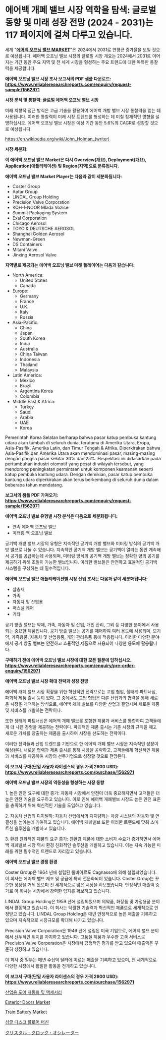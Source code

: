 <p><h1>에어백 개폐 밸브 시장 역학을 탐색: 글로벌 동향 및 미래 성장 전망 (2024 - 2031)는 117 페이지에 걸쳐 다루고 있습니다.</h1></p><p>세계 "<strong><a href="https://www.reliableresearchreports.com/air-bag-opening-valve-r1562971">에어백 오프닝 밸브 MARKET</a></strong>"은 2024에서 2031로 연평균 증가율을 보일 것으로 예상됩니다. 에어백 오프닝 밸브 시장의 글로벌 시장 개요는 2024에서 2031로 이어지는 기간 동안 주요 지역 및 전 세계 시장을 형성하는 주요 트렌드에 대한 독특한 통찰력을 제공합니다.</p>
<p><strong>에어백 오프닝 밸브 시장 조사 보고서의 PDF 샘플 다운로드: <a href="https://www.reliableresearchreports.com/enquiry/request-sample/1562971">https://www.reliableresearchreports.com/enquiry/request-sample/1562971</a></strong></p>
<p><strong>시장 분석 및 통찰력: 글로벌 에어백 오프닝 밸브 시장</strong></p>
<p><p>미래 지향적 접근 방식은 고급 기술을 활용하여 에어백 개방 밸브 시장 통찰력을 얻는 데 사용됩니다. 이러한 통찰력이 미래 시장 트렌드를 형성하는 데 미칠 잠재적인 영향을 설명하십시오. 에어백 오프닝 밸브 시장은 예상 기간 동안 5.6%의 CAGR로 성장할 것으로 예상됩니다.</p></p>
<p><a href="%7CAUTHORITHY_DOMAIN_URL%7C">https://en.wikipedia.org/wiki/John_Holman_(writer)</a></p>
<p><strong>시장 세분화:</strong></p>
<p><strong>이 에어백 오프닝 밸브 Market은 다시 Overview(개요), Deployment(개요), Application(애플리케이션) 및 Region(지역)으로 분류됩니다.</strong></p>
<p><strong>에어백 오프닝 밸브 Market Player는 다음과 같이 세분화됩니다:</strong></p>
<p><ul><li>Coster Group</li><li>Aptar Group</li><li>LINDAL Group Holding</li><li>Precision Valve Corporation</li><li>KOH-I-NOOR Mlada Vozice</li><li>Summit Packaging System</li><li>Exal Corporation</li><li>Chicago Aerosol</li><li>TOYO & DEUTSCHE AEROSOL</li><li>Shanghai Golden Aerosol</li><li>Newman-Green</li><li>DS Containers</li><li>Mitani Valve</li><li>Jinxing Aerosol Valve</li></ul></p>
<p><strong>지역별로 제공되는 에어백 오프닝 밸브 마켓 플레이어는 다음과 같습니다:</strong></p>
<p><ul>
    <li>
        North America:
        <ul>
            <li>United States</li>
            <li>Canada</li>
        </ul>
    </li>
    <li>
        Europe:
        <ul>
            <li>Germany</li>
            <li>France</li>
            <li>U.K.</li>
            <li>Italy</li>
            <li>Russia</li>
        </ul>
    </li>
    <li>
        Asia-Pacific:
        <ul>
            <li>China</li>
            <li>Japan</li>
            <li>South Korea</li>
            <li>India</li>
            <li>Australia</li>
            <li>China Taiwan</li>
            <li>Indonesia</li>
            <li>Thailand</li>
            <li>Malaysia</li>
        </ul>
    </li>
    <li>
        Latin America:
        <ul>
            <li>Mexico</li>
            <li>Brazil</li>
            <li>Argentina Korea</li>
            <li>Colombia</li>
        </ul>
    </li>
    <li>
        Middle East & Africa:
        <ul>
            <li>Turkey</li>
            <li>Saudi</li>
            <li>Arabia</li>
            <li>UAE</li>
            <li>Korea</li>
        </ul>
    </li>
    </ul></p>
<p><p>Pemerintah Korea Selatan berharap bahwa pasar katup pembuka kantung udara akan tumbuh di seluruh dunia, terutama di Amerika Utara, Eropa, Asia-Pasifik, Amerika Latin, dan Timur Tengah & Afrika. Diperkirakan bahwa Asia-Pasifik dan Amerika Utara akan mendominasi pasar, masing-masing dengan pangsa pasar sekitar 30% dan 25%. Ekspektasi ini didasarkan pada pertumbuhan industri otomotif yang pesat di wilayah tersebut, yang mendorong peningkatan permintaan untuk komponen keamanan seperti katup pembuka kantung udara. Dengan demikian, pasar katup pembuka kantung udara diperkirakan akan terus berkembang di seluruh dunia dalam beberapa tahun mendatang.</p></p>
<p><strong>보고서의 샘플 PDF 가져오기: <a href="https://www.reliableresearchreports.com/enquiry/request-sample/1562971">https://www.reliableresearchreports.com/enquiry/request-sample/1562971</a></strong></p>
<p><strong>에어백 오프닝 밸브 유형별 시장 분석은 다음으로 세분화됩니다:</strong></p>
<p><ul><li>연속 에어백 오프닝 밸브</li><li>미터링 백 오프닝 밸브</li></ul></p>
<p><p>공기백 개방 밸브 시장의 유형은 지속적인 공기백 개방 밸브와 미터링 방식의 공기백 개방 밸브로 나눌 수 있습니다. 지속적인 공기백 개방 밸브는 공기백이 열리는 동안 계속해서 공기를 공급하는데 사용되며, 미터링 방식의 공기백 개방 밸브는 정확한 양의 공기를 제공하기 위해 조절이 가능한 밸브입니다. 이러한 밸브들은 안전하고 효율적인 공기백 시스템을 구성하는 데 필수적입니다.</p></p>
<p><strong>에어백 오프닝 밸브 애플리케이션별 시장 산업 조사는 다음과 같이 세분화됩니다:</strong></p>
<p><ul><li>살충제</li><li>가족</li><li>자동차 및 산업용</li><li>퍼스널 케어</li><li>기타</li></ul></p>
<p><p>공기 방출 밸브는 약제, 가족, 자동차 및 산업, 개인 관리, 그외 등 다양한 분야에서 사용되는 중요한 제품입니다. 공기 방출 밸브는 공기를 제어하여 여러 용도에 사용되며, 모기약, 가족용품, 자동차 및 산업용품, 개인 관리용품 등에 적용됩니다. 이러한 다양한 분야에서 공기 방출 밸브는 안전하고 효율적인 제품으로 사용되어 다양한 용도에 활용됩니다.</p></p>
<p><strong>구매하기 전에 에어백 오프닝 밸브 시장에 대한 모든 질문에 답하십시오. <a href="https://www.reliableresearchreports.com/enquiry/pre-order-enquiry/1562971">https://www.reliableresearchreports.com/enquiry/pre-order-enquiry/1562971</a></strong></p>
<p><strong>에어백 오프닝 밸브 시장 확대 전략과 성장 전망</strong></p>
<p><p>에어백 개폐 밸브 시장 확장을 위한 혁신적인 전략으로는 교업 협업, 생태계 파트너십, 파괴적 제품 출시 등이 있다. 그 중에서도 교업 협업은 다른 산업과의 협력을 통해 새로운 시장을 개척하는 방식으로, 에어백 개폐 밸브를 다양한 산업과 결합시켜 새로운 제품 및 서비스를 개발하는 전략이다.</p><p>또한 생태계 파트너십은 에어백 개폐 밸브를 포함한 제품과 서비스를 통합하여 고객들에게 더 나은 경험을 제공하는 전략이다. 파괴적인 제품 출시는 기존 시장의 규칙을 깨고 새로운 가치를 창출하는 제품을 출시하여 시장을 선도하는 전략이다.</p><p>이러한 전략들과 산업 트렌드를 기반으로 한 에어백 개폐 밸브 시장은 지속적인 성장이 예상된다. 새로운 협력과 제품 출시를 통해 시장을 공략하고, 고객들에게 혁신적인 제품과 서비스를 제공하여 시장의 선두기업으로 성장할 것으로 전망된다.</p></p>
<p><strong>이 보고서 구매(단일 사용자 라이센스의 경우 가격 2900 USD): <a href="https://www.reliableresearchreports.com/purchase/1562971">https://www.reliableresearchreports.com/purchase/1562971</a></strong></p>
<p><strong>에어백 오프닝 밸브 시장의 역동성을 형성하는 시장 동향</strong></p>
<p><p>1. 높은 안전 요구에 대한 증가: 자동차 시장에서 안전이 더욱 중요해지면서 고객들은 더 높은 안전 기술을 요구하고 있습니다. 이로 인해 에어백 개폐밸브 시장도 높은 안전 표준을 충족하기 위해 혁신적인 기술을 도입하고 있습니다.</p><p>2. 자동차 산업의 디지털화: 자동차 산업에서의 디지턈화는 차량 시스템의 자동화 및 연결성을 높이는데 기여하고 있습니다. 에어백 개폐밸브 또한 이러한 트렌드에 맞춰 스마트한 솔루션을 개발하고 있습니다.</p><p>3. 환경 친화적인 제품의 요구 증가: 친환경 제품에 대한 소비자 수요가 증가하면서 에어백 개폐밸브 시장 역시 환경 친화적인 솔루션을 개발하고 있습니다. 이는 지속 가능한 미래를 위한 필수적인 트렌드로 자리잡고 있습니다.</p></p>
<p><strong>에어백 오프닝 밸브 경쟁 환경</strong></p>
<p><p>Coster Group은 1964 년에 설립된 롬비아르도 Cagnasso에 의해 설립되었습니다. 이 회사는 에어백 밸브 제조 및 공급에 특히 전문화되어 있습니다. Coster Group는 꾸준한 성장을 거둬 왔으며 전 세계적으로 넓은 시장을 확보했습니다. 안정적인 매출액 증가로 이 회사는 시장에서 강력한 입지를 확보하고 있습니다.</p><p>LINDAL Group Holding은 1959 년에 설립되었으며 의약품, 화장품 및 가정용품 분야에서 활동하고 있습니다. 이 회사는 탁월한 기술력과 혁신적인 제품으로 세계적으로 인정받고 있습니다. LINDAL Group Holding은 매년 안정적으로 높은 매출을 기록하고 있으며 지속적으로 시장규모를 확대해 나가고 있습니다.</p><p>Precision Valve Corporation은 1949 년에 설립된 미국 기업으로, 에어백 밸브 분야에서 선두적인 위치를 차지하고 있습니다. 고품질 제품과 우수한 고객 서비스로 Precision Valve Corporation은 시장에서 긍정적인 평가를 받고 있으며 매출액은 꾸준히 성장하고 있습니다. </p><p>이 회사 중 일부는 매년 수십억 달러에 이르는 매출을 기록하고 있으며, 전 세계적으로 다양한 시장에서 활발한 활동을 전개하고 있습니다.</p></p>
<p><strong>이 보고서 구매(단일 사용자 라이센스의 경우 가격 2900 USD): <a href="https://www.reliableresearchreports.com/purchase/1562971">https://www.reliableresearchreports.com/purchase/1562971</a></strong></p>
<p><p><a href="https://github.com/KellyLyncyh543964/Market-Research-Report-List-3/blob/main/603603288292.md">산업용 도어 자동화 및 액세서리</a></p><p><a href="https://medium.com/@bethelokon998/global-exterior-doors-industry-types-applications-market-players-regional-growth-analysis-and-8847c6ba871b">Exterior Doors Market</a></p><p><a href="https://www.linkedin.com/pulse/train-battery-market-overview-global-trends-future-prospects-nfdwe?trackingId=tEtrd8yxSX61Q6JIfvsuqw%3D%3D">Train Battery Market</a></p><p><a href="https://github.com/rcabello548/Market-Research-Report-List-3/blob/main/110964288293.md">싱글 디스크 플로어 머신</a></p><p><a href="https://github.com/roulaayoub-saad/Market-Research-Report-List-3/blob/main/561700870888.md">クリスタル・クロック・オシレーター</a></p></p>